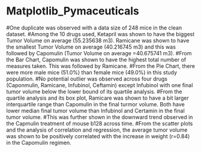 # Matplotlib_Pymaceuticals
#One duplicate was observed with a data size of 248 mice in the clean dataset.
#Among the 10 drugs used, Ketapril was shown to have the biggest Tumor Volume on average (55.235638 m3). Ramicane was shown to have the smallest Tumor Volume on average (40.216745 m3) and this was followed by Capomulin (Tumor Volume on average =40.675741 m3).
#From the Bar Chart, Capomulin was shown to have the highest total number of measures taken. This was followed by Ramicane.
#From the Pie Chart, there were more male mice (51.0%) than female mice (49.0%) in this study population.
#No potential outlier was observed across four drugs (Caponmulin, Ramicane, Infubinol, Ceftamin) except Infubinol with one final tumor volume below the lower bound of its quartile analysis.
#From the quartile analysis and its box plot, Ramicare was shown to have a bit larger interquartile range than Capomulin in the final turmor volume. Both have lower median final tumor volume than Infubinol and Certamin in the final tumor volume.
#This was further shown in the downward trend observed in the Capmulin treatment of mouse b128 across time.
#From the scatter plots and the analysis of correlation and regression, the average tumor volume was shown to be positively correlated with the increase in weight (r=0.84) in the Capomulin regimen.
